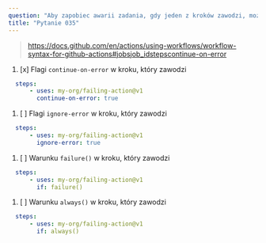 ```yaml
---
question: "Aby zapobiec awarii zadania, gdy jeden z kroków zawodzi, można użyć:"
title: "Pytanie 035"
---
```


> https://docs.github.com/en/actions/using-workflows/workflow-syntax-for-github-actions#jobsjob_idstepscontinue-on-error
1. [x] Flagi `continue-on-error` w kroku, który zawodzi
```yaml
  steps:
      - uses: my-org/failing-action@v1
        continue-on-error: true
```
1. [ ] Flagi `ignore-error` w kroku, który zawodzi
```yaml
  steps:
      - uses: my-org/failing-action@v1
        ignore-error: true
```
1. [ ] Warunku `failure()` w kroku, który zawodzi
```yaml
  steps:
      - uses: my-org/failing-action@v1
        if: failure()
```
1. [ ] Warunku `always()` w kroku, który zawodzi
```yaml
  steps:
      - uses: my-org/failing-action@v1
        if: always()
```
